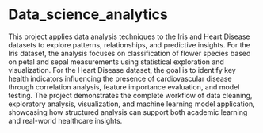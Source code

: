 # Data_science_analytics

This project applies data analysis techniques to the Iris and Heart Disease datasets to explore patterns, relationships, and predictive insights. For the Iris dataset, the analysis focuses on classification of flower species based on petal and sepal measurements using statistical exploration and visualization. For the Heart Disease dataset, the goal is to identify key health indicators influencing the presence of cardiovascular disease through correlation analysis, feature importance evaluation, and model testing. The project demonstrates the complete workflow of data cleaning, exploratory analysis, visualization, and machine learning model application, showcasing how structured analysis can support both academic learning and real-world healthcare insights.
